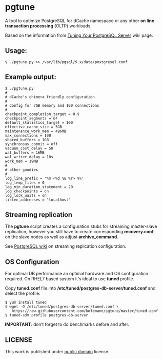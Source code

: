 pgtune
======

A tool to optimize PostgreSQL for dCache namespace or any other **on line transaction processing**
(OLTP) workloads.

Based on the information from [Tuning Your PostgreSQL Server][3] wiki page.

Usage:
------
```
$ ./pgtune.py >> /var/lib/pgsql/9.x/data/postgresql.conf
```

Example output:
--------------
```
$ ./pgtune.py
#
# dCache's chimera friendly configuration
#
# Config for 7GB memory and 100 connections
#
checkpoint_completion_target = 0.9
checkpoint_segments = 64
default_statistics_target = 100
effective_cache_size = 5GB
maintenance_work_mem = 496MB
max_connections = 100
shared_buffers = 1GB
synchronous_commit = off
vacuum_cost_delay = 50
wal_buffers = 16MB
wal_writer_delay = 10s
work_mem = 19MB
#
# other goodies
#
log_line_prefix = '%m <%d %u %r> %%'
log_temp_files = 0
log_min_duration_statement = 20
log_checkpoints = on
log_lock_waits = on
listen_addresses = 'localhost'
```

Streaming replication
---------------------
The **pgtune** script creates a configuration stubs for streaming master-slave
replication, however you still have to create corresponding **recovery.conf** on
the slave nodes as well as adjust **archive_command**.

See [PostgreSQL wiki][1] on streaming replication configuration.

OS Configuration
----------------
For optimal DB performance an optimal hardware and OS configuration required.
On RHEL7 based system it's ideal to use **tuned** profile.

Copy **tuned.conf** file into **/etc/tuned/postgres-db-server/tuned.conf** and select the
profile:

```
$ yum install tuned
$ wget -O /etc/tuned/postgres-db-server/tuned.conf \
   https://raw.githubusercontent.com/kofemann/pgtune/master/tuned.conf
$ tuned-adm profile postgres-db-server
```

**IMPORTANT**: don't forget to do benchmarks defore and after.

LICENSE
-------
This work is published under [public domain][2] license.

[1]: https://wiki.postgresql.org/wiki/Streaming_Replication
[2]: https://creativecommons.org/licenses/publicdomain/
[3]: https://wiki.postgresql.org/wiki/Tuning_Your_PostgreSQL_Server

